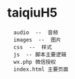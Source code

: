 # taiqiuH5

   
      audio  --  音频
      images  --  图片
      css  --  样式
      js  -- 脚本主要逻辑
      wx.php 微信授权
      index.html 主要页面
      
